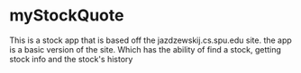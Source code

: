 # myStockQuote

This is a stock app that is based off the jazdzewskij.cs.spu.edu site. the app is a basic version of the site. Which has the ability of find a stock, getting stock info and the stock's history 
